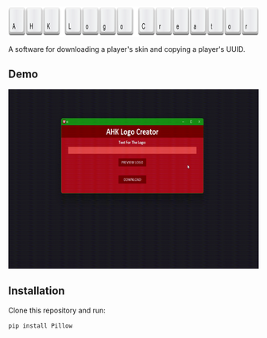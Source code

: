 <img src= "https://raw.githubusercontent.com/Intedai/AHK-Logo-Creator/main/demo%20and%20logo/Proj%20Logo.png" width="872" height="60"/>

A software for downloading a player's skin and copying a player's UUID.

## Demo

<img src= "https://raw.githubusercontent.com/Intedai/AHK-Logo-Creator/main/demo%20and%20logo/ahkdemo.gif" width="640" height="360"/>

## Installation

Clone this repository and run: 

```
pip install Pillow
```

